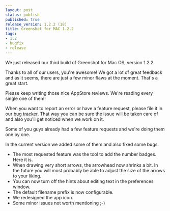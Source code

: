 ```yaml
---
layout: post
status: publish
published: true
release_version: 1.2.2 (18)
title: Greenshot for MAC 1.2.2
tags:
- 1.2
- bugfix
- release
---
```


We just released our third build of Greenshot for Mac OS, version 1.2.2.

Thanks to all of our users, you're awesome! We got a lot of great feedback and as it seems, there are just a few minor flaws at the moment. That's a great start.

Please keep writing those nice AppStore reviews. We're reading every single one of them!

When you want to report an error or have a feature request, please file it in our [bug tracker](https://greenshot.atlassian.net/projects/MAC). That way you can be sure the issue will be taken care of and also you'll get noticed when we work on it.

Some of you guys already had a few feature requests and we're doing them one by one.

In the current version we added some of them and also fixed some bugs:

* The most requested feature was the tool to add the number badges. Here it is.
* When drawing very short arrows, the arrowhead now shrinks a bit. In the future you will most probably be able to adjust the size of the arrows to your liking.
* You can now turn off the hints about editing text in the preferences window.
* The default filename prefix is now configurable.
* We redesigned the app icon.
* Some minor issues not worth mentioning ;-)


